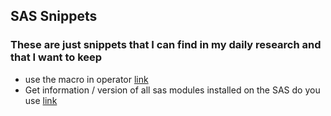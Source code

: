 ## SAS Snippets  

### These are just snippets that I can find in my daily research and that I want to keep

- use the macro in operator [link](https://github.com/NicoDupont/Resources/blob/master/SAS/snippets/in_operator_macro.sas)  
- Get information / version of all sas modules installed on the SAS do you use [link](https://github.com/NicoDupont/Resources/blob/master/SAS/snippets/information_about_sas_module.sas)
